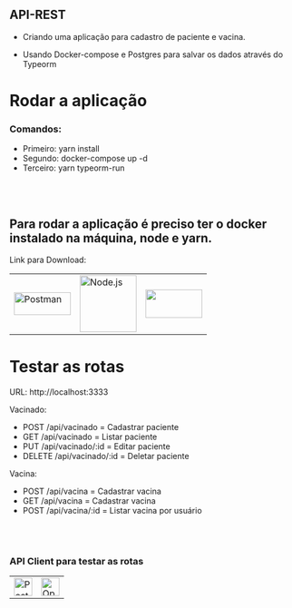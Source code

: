 ## API-REST

 * Criando uma aplicação para cadastro de paciente e vacina.

 * Usando Docker-compose e Postgres para salvar os dados através do Typeorm


# Rodar a aplicação

  ### Comandos:
  
 * Primeiro: yarn install
 * Segundo: docker-compose up -d
 * Terceiro: yarn typeorm-run

  
</br>
</br>

## Para rodar a aplicação é preciso ter o docker instalado na máquina, node e yarn.

Link para Download:

<div>
  <table width="60%" border="0" cellspacing="0" cellpadding="0">
    <tr>
      <td>
        <div>
          <a href="https://www.docker.com/products/docker-desktop/">
            <img src="https://www.docker.com/wp-content/uploads/2022/03/horizontal-logo-monochromatic-white.png" alt="Postman" width="100" height="40">
          </a>
        </div>
      </td>
    <td>
      <div>
        <a href="https://nodejs.org/en/">
          <img src="https://logospng.org/download/node-js/logo-node-js-512.png" alt="Node.js" width="100" height="100">
        </a>
      </div>
    </td>
    <td>
      <div>
        <a href="https://yarnpkg.com/cli/install/">
        <img class="package-icon img-responsive" aria-hidden="true" alt="" src="https://api.nuget.org/v3-flatcontainer/yarnpkg.yarn/1.22.4/icon" width="100" height="50">
        </a>
      </div>
    </td>
  </tr>
</table>
<div>



# Testar as rotas

URL: http://localhost:3333

  Vacinado:
    
  * POST /api/vacinado = Cadastrar paciente 
  * GET /api/vacinado  = Listar paciente
  * PUT /api/vacinado/:id  = Editar paciente
  * DELETE /api/vacinado/:id  = Deletar paciente


  Vacina:
    
  * POST /api/vacina = Cadastrar vacina
  * GET /api/vacina = Cadastrar vacina
  * POST /api/vacina/:id = Listar vacina por usuário

</br>
</br>

### API Client para testar as rotas


<div>
  <table>
    <tr>
      <td>
        <div>
          <a href="https://www.postman.com/downloads/?utm_source=postman-home/">
            <img src="https://voyager.postman.com/logo/postman-logo-icon-orange.svg" alt="Postman" width="32" height="32">
          </a>
        </div>
      </td>
    <td>
      <div>
        <a href="https://insomnia.rest/download/">
          <img class="w-10 mt-0 mb-0 mr-3 md:mr-6 md:w-14" src="https://cms-react-testing.cdn.prismic.io/cms-react-testing/fd794b96-f464-432b-b79a-bf99341b2143_insomnia-logo-bug.svg" alt="Open Source API Client" width="32" height="32">
        </a>
      </div>
    </td>
  </tr>
</table>
<div>